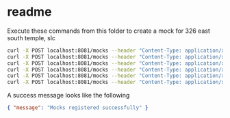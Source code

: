 # readme

Execute these commands from this folder to create a mock for 326 east south temple, slc

```bash
curl -X POST localhost:8081/mocks --header "Content-Type: application/x-yaml" --data-binary "@AddressPoints.findAddressCandidates.yml"
curl -X POST localhost:8081/mocks --header "Content-Type: application/x-yaml" --data-binary "@Roads.findAddressCandidates.yml"
curl -X POST localhost:8081/mocks --header "Content-Type: application/x-yaml" --data-binary "@Roads.reverseGeocode.yml"
curl -X POST localhost:8081/mocks --header "Content-Type: application/x-yaml" --data-binary "@Roads.healthCheck.yml"
curl -X POST localhost:8081/mocks --header "Content-Type: application/x-yaml" --data-binary "@AddressPoints.healthCheck.yml"
curl -X POST localhost:8081/mocks --header "Content-Type: application/x-yaml" --data-binary "@Geometry.healthCheck.yml"
```

A success message looks like the following

```json
{ "message": "Mocks registered successfully" }
```
